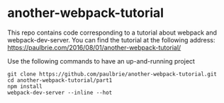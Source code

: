 # another-webpack-tutorial

This repo contains code corresponding to a tutorial about webpack and webpack-dev-server. You can find the tutorial at the following address: 
https://paulbrie.com/2016/08/01/another-webpack-tutorial/

Use the following commands to have an up-and-running project

    git clone https://github.com/paulbrie/another-webpack-tutorial.git
    cd another-webpack-tutorial/part1
    npm install
    webpack-dev-server --inline --hot
